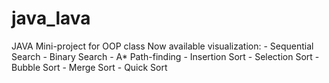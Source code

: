 # java_lava
JAVA Mini-project for OOP class
Now available visualization:
    - Sequential Search
    - Binary Search
    - A* Path-finding
    - Insertion Sort
    - Selection Sort
    - Bubble Sort
    - Merge Sort
    - Quick Sort